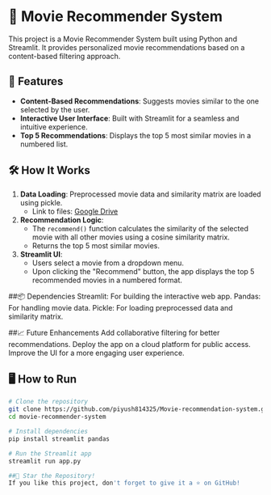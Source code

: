 # 🎥 Movie Recommender System

This project is a Movie Recommender System built using Python and Streamlit. It provides personalized movie recommendations based on a content-based filtering approach.

## 🚀 Features
- **Content-Based Recommendations**: Suggests movies similar to the one selected by the user.
- **Interactive User Interface**: Built with Streamlit for a seamless and intuitive experience.
- **Top 5 Recommendations**: Displays the top 5 most similar movies in a numbered list.

## 🛠️ How It Works
1. **Data Loading**: Preprocessed movie data and similarity matrix are loaded using pickle.
   - Link to files: [Google Drive](https://drive.google.com/drive/folders/16sP3OJV5JXhQ0B_Nh-Knt6rk0ziW7ABl?usp=sharing)
2. **Recommendation Logic**:
   - The `recommend()` function calculates the similarity of the selected movie with all other movies using a cosine similarity matrix.
   - Returns the top 5 most similar movies.
3. **Streamlit UI**:
   - Users select a movie from a dropdown menu.
   - Upon clicking the "Recommend" button, the app displays the top 5 recommended movies in a numbered format.

##📦 Dependencies
Streamlit: For building the interactive web app.
Pandas: For handling movie data.
Pickle: For loading preprocessed data and similarity matrix.

##📈 Future Enhancements
Add collaborative filtering for better recommendations.
Deploy the app on a cloud platform for public access.
Improve the UI for a more engaging user experience.

## 🖥️ How to Run
```sh
# Clone the repository
git clone https://github.com/piyush814325/Movie-recommendation-system.git
cd movie-recommender-system

# Install dependencies
pip install streamlit pandas

# Run the Streamlit app
streamlit run app.py

##🌟 Star the Repository!
If you like this project, don't forget to give it a ⭐ on GitHub!
